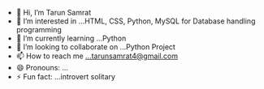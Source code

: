 - 👋 Hi, I’m Tarun Samrat 
- 👀 I’m interested in ...HTML, CSS, Python, MySQL for Database handling programming 
- 🌱 I’m currently learning ...Python 
- 💞️ I’m looking to collaborate on ...Python Project 
- 📫 How to reach me ...tarunsamrat4@gmail.com
- 😄 Pronouns: ...
- ⚡ Fun fact: ...introvert solitary

<!---
tarun2k5/tarun2k5 is a ✨ special ✨ repository because its `README.md` (this file) appears on your GitHub profile.
You can click the Preview link to take a look at your changes.
--->
